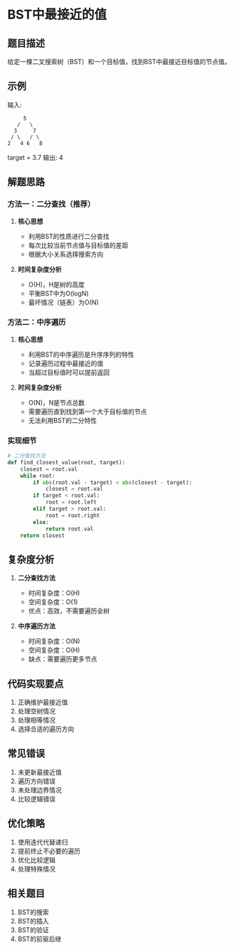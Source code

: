 # BST中最接近的值

## 题目描述
给定一棵二叉搜索树（BST）和一个目标值，找到BST中最接近目标值的节点值。

## 示例
输入:
```
     5
   /   \
  3     7
 / \   / \
2   4 6   8
```
target = 3.7
输出: 4

## 解题思路

### 方法一：二分查找（推荐）
1. **核心思想**
   - 利用BST的性质进行二分查找
   - 每次比较当前节点值与目标值的差距
   - 根据大小关系选择搜索方向

2. **时间复杂度分析**
   - O(H)，H是树的高度
   - 平衡BST中为O(logN)
   - 最坏情况（链表）为O(N)

### 方法二：中序遍历
1. **核心思想**
   - 利用BST的中序遍历是升序序列的特性
   - 记录遍历过程中最接近的值
   - 当超过目标值时可以提前返回

2. **时间复杂度分析**
   - O(N)，N是节点总数
   - 需要遍历直到找到第一个大于目标值的节点
   - 无法利用BST的二分特性

### 实现细节
```python
# 二分查找方法
def find_closest_value(root, target):
    closest = root.val
    while root:
        if abs(root.val - target) < abs(closest - target):
            closest = root.val
        if target < root.val:
            root = root.left
        elif target > root.val:
            root = root.right
        else:
            return root.val
    return closest
```

## 复杂度分析
1. **二分查找方法**
   - 时间复杂度：O(H)
   - 空间复杂度：O(1)
   - 优点：高效，不需要遍历全树

2. **中序遍历方法**
   - 时间复杂度：O(N)
   - 空间复杂度：O(H)
   - 缺点：需要遍历更多节点

## 代码实现要点
1. 正确维护最接近值
2. 处理空树情况
3. 处理相等情况
4. 选择合适的遍历方向

## 常见错误
1. 未更新最接近值
2. 遍历方向错误
3. 未处理边界情况
4. 比较逻辑错误

## 优化策略
1. 使用迭代代替递归
2. 提前终止不必要的遍历
3. 优化比较逻辑
4. 处理特殊情况

## 相关题目
1. BST的搜索
2. BST的插入
3. BST的验证
4. BST的前驱后继 
